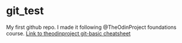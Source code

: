 # git_test

My first github repo. 
I made it following @TheOdinProject foundations course.
[Link to theodinproject git-basic cheatsheet](https://www.theodinproject.com/paths/foundations/courses/foundations/lessons/git-basics#cheatsheet)
